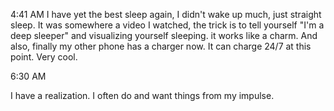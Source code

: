 4:41 AM
I have yet the best sleep again, I didn't wake up much, just straight sleep. It was somewhere a video I watched, the trick is to tell yourself "I'm a deep sleeper" and visualizing yourself sleeping. it works like a charm. 
And also, finally my other phone has a charger now. It can charge 24/7 at this point. Very cool.

6:30 AM

I have a realization. I often do and want things from my impulse. 